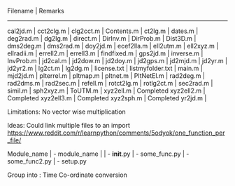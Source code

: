 Filename             | Remarks
_____________________________________
cal2jd.m             | 
cct2clg.m            | 
clg2cct.m            | 
Contents.m           | 
ct2lg.m              | 
dates.m              | 
deg2rad.m            | 
dg2lg.m              | 
direct.m             | 
DirInv.m             | 
DirProb.m            | 
Dist3D.m             | 
dms2deg.m            | 
dms2rad.m            | 
doy2jd.m             | 
ecef2lla.m           | 
ell2utm.m            | 
ell2xyz.m            | 
ellradii.m           | 
errell2.m            | 
errell3.m            | 
findfixed.m          | 
gps2jd.m             | 
inverse.m            | 
InvProb.m            | 
jd2cal.m             | 
jd2dow.m             | 
jd2doy.m             | 
jd2gps.m             | 
jd2mjd.m             | 
jd2yr.m              | 
jd2yr2.m             | 
lg2ct.m              | 
lg2dg.m              | 
license.txt          | 
listmyfolder.txt     | 
main.m               | 
mjd2jd.m             | 
plterrel.m           | 
pltmap.m             | 
pltnet.m             | 
PltNetEl.m           | 
rad2deg.m            | 
rad2dms.m            | 
rad2sec.m            | 
refell.m             | 
rotct2lg.m           | 
rotlg2ct.m           | 
sec2rad.m            | 
simil.m              | 
sph2xyz.m            | 
ToUTM.m              | 
xyz2ell.m            | Completed
xyz2ell2.m           | Completed
xyz2ell3.m           | Completed
xyz2sph.m            | Completed
yr2jd.m              | 

Limitations:
    No vector wise multiplication

Ideas:
    Could link multiple files to an import
https://www.reddit.com/r/learnpython/comments/5odyok/one_function_per_file/

Module_name
| - module_name
| | - __init__.py
  | - some_func.py
  | - some_func2.py
| - setup.py


Group into :
    Time
    Co-ordinate conversion

